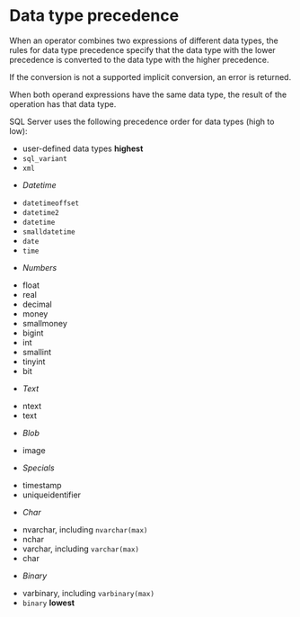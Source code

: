 # Data type precedence

When an operator combines two expressions of different data types, the rules for data type precedence specify that the data type with the lower precedence is converted to the data type with the higher precedence.

If the conversion is not a supported implicit conversion, an error is returned. 

When both operand expressions have the same data type, the result of the operation has that data type.


SQL Server uses the following precedence order for data types (high to low):
- user-defined data types **highest**
- `sql_variant`
- `xml`
* *Datetime*
- `datetimeoffset`
- `datetime2`
- `datetime`
- `smalldatetime`
- `date`
- `time`
* *Numbers*
- float
- real
- decimal
- money
- smallmoney
- bigint
- int
- smallint
- tinyint
- bit
* *Text*
- ntext
- text
* *Blob*
- image
* *Specials*
- timestamp
- uniqueidentifier
* *Char*
- nvarchar, including `nvarchar(max)`
- nchar
- varchar, including `varchar(max)`
- char
* *Binary*
- varbinary, including `varbinary(max)`
- `binary` **lowest**
